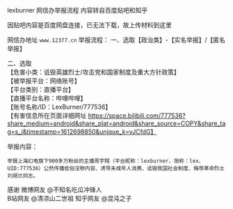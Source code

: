 lexburner 网信办举报流程  内容转自百度贴吧和知乎  

因贴吧内容是百度网盘连接，已无法下载，故上传材料到这里 

网信办地址 `www.12377.cn`
举报流程：
一、选取【政治类】-【实名举报】/【匿名举报】  

二、选取  
【危害小类：诋毁英雄烈士/攻击党和国家制度及重大方针政策】  
【被举报平台：网络账号】  
【平台类别：直播平台】  
【直播平台名称：哔哩哔哩】  
【账号名称/ID：LexBurner/777536】  
【有害信息所在页面详细网址 https://space.bilibili.com/777536?share_medium=android&share_plat=android&share_source=COPY&share_tag=s_i&timestamp=1612698850&unique_k=vJCfdG】  

举报内容：

```
举报上海幻电旗下900多万粉丝的主播周宇翔（平台昵称：lexburner、简称：lex、UID:777536）公然传播低俗淫秽内容、诱导未成年人消费、诋毁我国社会制度、侮辱革命烈士刘胡兰同志。
```

感谢
微博网友 @不知名吃瓜冲锋人  
B站网友  @清凉山二世祖
知乎网友 @混沌之子
